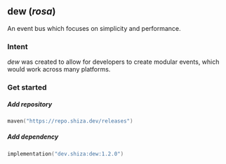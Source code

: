 ## dew (*rosa*)

An event bus which focuses on simplicity and performance.

### Intent

*dew* was created to allow for developers to create modular events, which would work across many
platforms.

### Get started

##### Add repository

```kotlin
maven("https://repo.shiza.dev/releases")
```

##### Add dependency

```kotlin
implementation("dev.shiza:dew:1.2.0")
```
